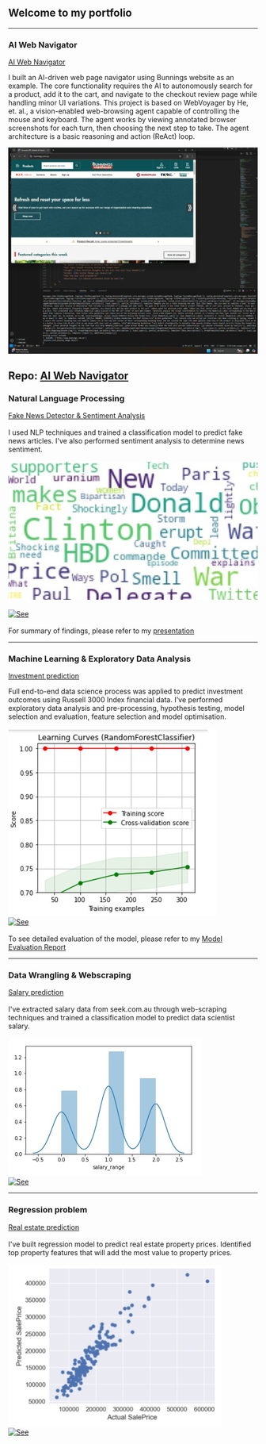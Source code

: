 ## Welcome to my portfolio
---
### AI Web Navigator
[AI Web Navigator](https://github.com/georgie-z/web_voyager_project/blob/main/README.md)

I built an AI-driven web page navigator using Bunnings website as an example. The core functionality requires the AI to autonomously search for a product, add it to the cart, and navigate to the checkout review page while handling minor UI variations. This project is based on WebVoyager by He, et. al., a vision-enabled web-browsing agent capable of controlling the mouse and keyboard. The agent works by viewing annotated browser screenshots for each turn, then choosing the next step to take. The agent architecture is a basic reasoning and action (ReAct) loop.

<a href="https://drive.google.com/file/d/17NRo0UA5qV3mxJW9P0stG4rfNWsqbzBR/view?usp=drive_link">
  <img src="images/screenshot.png?raw=true width="900" />
</a>

Repo: [AI Web Navigator](https://github.com/georgie-z/web_voyager_project/blob/main/README.md)
---

### Natural Language Processing

[Fake News Detector & Sentiment Analysis](/fake_news_detector.html)<br>
<br>
I used NLP techniques and trained a classification model to predict fake news articles. I've also performed sentiment analysis to determine news sentiment.<br>
<br>
<img src="images/word_cloud_small.jpg?raw=true"/>
<br>
<br>
[![See](https://img.shields.io/badge/Jupyter-See%20Notebook-orange?style=for-the-badge&logo=Jupyter)](https://github.com/georgie-z/portfolio/blob/source/notebooks/fake_news_detector.ipynb)
<br>
<br>
For summary of findings, please refer to my [presentation](/pdf/fake_news_presso.pdf)


---

### Machine Learning & Exploratory Data Analysis 

[Investment prediction](/investment_prediction.html)

Full end-to-end data science process was applied to predict investment outcomes using Russell 3000 Index financial data. I've performed exploratory data analysis and pre-processing, hypothesis testing, model selection and evaluation, feature selection and model optimisation.<br>
<br>
<img src="images/learn_curve.jpg?raw=true"/>
<br>
[![See](https://img.shields.io/badge/Jupyter-See%20Notebook-orange?style=for-the-badge&logo=Jupyter)](https://github.com/georgie-z/portfolio/blob/source/notebooks/investment_prediction.ipynb)
<br>
<br>
To see detailed evaluation of the model, please refer to my [Model Evaluation Report](/pdf/investment_eval_report.pdf)


---

### Data Wrangling & Webscraping 

[Salary prediction](/part_3_predictive_modelling.html)<br>
<br>
I've extracted salary data from seek.com.au through web-scraping techniques and trained a classification model to predict data scientist salary.<br>
<br>
<img src="images/salary.jpg?raw=true"/>
<br>
[![See](https://img.shields.io/badge/Jupyter-See%20Notebook-orange?style=for-the-badge&logo=Jupyter)](https://github.com/georgie-z/portfolio/blob/source/notebooks/salary/)

---

### Regression problem 

[Real estate prediction](pdf/regression.pdf)<br>
<br>
I've built regression model to predict real estate property prices. Identified top property features that will add the most value to property prices.<br>
<br>
<img src="images/regression.jpg?raw=true"/>
<br>
[![See](https://img.shields.io/badge/Jupyter-See%20Notebook-orange?style=for-the-badge&logo=Jupyter)](https://github.com/georgie-z/portfolio/blob/source/notebooks/regression.ipynb)

